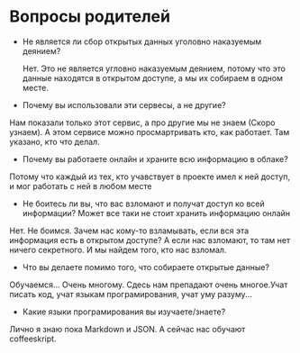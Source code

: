 # Вопросы родителей

- Не является ли сбор открытых данных уголовно наказуемым деянием?

  Нет. Это не является угловно наказуемым деянием, потому что это данные находятся в открытом доступе, а мы их собираем в одном месте.

- Почему вы использовали эти сервесы, а не другие? 

 Нам показали только этот сервис, а про другие мы не знаем (Скоро узнаем). А этом сервисе можно просмартривать кто, как работает. Там указано, кто что делал.

- Почему вы работаете  онлайн и храните всю информацию в облаке?

 Потому что каждый из тех, кто учавствует в проекте имел к ней доступ, и  мог работать с ней в любом месте

- Не боитесь ли вы, что вас взломают и получат доступ ко всей информации? Может все таки не стоит хранить информацию онлайн

 Нет. Не боимся. Зачем нас кому-то взламывать, если вся эта информация есть в открытом доступе? А если нас взломают, то там нет ничего секретного. И мы найдем того, кто нас взломал.
 
- Что вы делаете помимо того, что собираете открытые данные?

 Обучаемся... Очень многому. Сдесь нам препадают очень многое.Учат писать код, учат языкам програмирования, учат уму разуму...
 
- Какие языки програмирования вы изучаете/знаете?

 Лично я знаю пока Markdown и JSON. А сейчас нас обучают coffeeskript.
